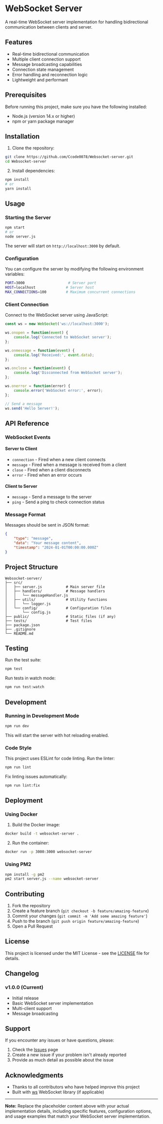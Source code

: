 # WebSocket Server

A real-time WebSocket server implementation for handling bidirectional communication between clients and server.

## Features

- Real-time bidirectional communication
- Multiple client connection support
- Message broadcasting capabilities
- Connection state management
- Error handling and reconnection logic
- Lightweight and performant

## Prerequisites

Before running this project, make sure you have the following installed:

- Node.js (version 14.x or higher)
- npm or yarn package manager

## Installation

1. Clone the repository:
```bash
git clone https://github.com/Ccode0078/Websocket-server.git
cd Websocket-server
```

2. Install dependencies:
```bash
npm install
# or
yarn install
```

## Usage

### Starting the Server

```bash
npm start
# or
node server.js
```

The server will start on `http://localhost:3000` by default.

### Configuration

You can configure the server by modifying the following environment variables:

```bash
PORT=3000                    # Server port
HOST=localhost              # Server host
MAX_CONNECTIONS=100         # Maximum concurrent connections
```

### Client Connection

Connect to the WebSocket server using JavaScript:

```javascript
const ws = new WebSocket('ws://localhost:3000');

ws.onopen = function(event) {
    console.log('Connected to WebSocket server');
};

ws.onmessage = function(event) {
    console.log('Received:', event.data);
};

ws.onclose = function(event) {
    console.log('Disconnected from WebSocket server');
};

ws.onerror = function(error) {
    console.error('WebSocket error:', error);
};

// Send a message
ws.send('Hello Server!');
```

## API Reference

### WebSocket Events

#### Server to Client

- `connection` - Fired when a new client connects
- `message` - Fired when a message is received from a client
- `close` - Fired when a client disconnects
- `error` - Fired when an error occurs

#### Client to Server

- `message` - Send a message to the server
- `ping` - Send a ping to check connection status

### Message Format

Messages should be sent in JSON format:

```json
{
    "type": "message",
    "data": "Your message content",
    "timestamp": "2024-01-01T00:00:00.000Z"
}
```

## Project Structure

```
Websocket-server/
├── src/
│   ├── server.js           # Main server file
│   ├── handlers/           # Message handlers
│   │   └── messageHandler.js
│   ├── utils/              # Utility functions
│   │   └── logger.js
│   └── config/             # Configuration files
│       └── config.js
├── public/                 # Static files (if any)
├── tests/                  # Test files
├── package.json
├── .gitignore
└── README.md
```

## Testing

Run the test suite:

```bash
npm test
```

Run tests in watch mode:

```bash
npm run test:watch
```

## Development

### Running in Development Mode

```bash
npm run dev
```

This will start the server with hot reloading enabled.

### Code Style

This project uses ESLint for code linting. Run the linter:

```bash
npm run lint
```

Fix linting issues automatically:

```bash
npm run lint:fix
```

## Deployment

### Using Docker

1. Build the Docker image:
```bash
docker build -t websocket-server .
```

2. Run the container:
```bash
docker run -p 3000:3000 websocket-server
```

### Using PM2

```bash
npm install -g pm2
pm2 start server.js --name websocket-server
```

## Contributing

1. Fork the repository
2. Create a feature branch (`git checkout -b feature/amazing-feature`)
3. Commit your changes (`git commit -m 'Add some amazing feature'`)
4. Push to the branch (`git push origin feature/amazing-feature`)
5. Open a Pull Request

## License

This project is licensed under the MIT License - see the [LICENSE](LICENSE) file for details.

## Changelog

### v1.0.0 (Current)
- Initial release
- Basic WebSocket server implementation
- Multi-client support
- Message broadcasting

## Support

If you encounter any issues or have questions, please:

1. Check the [Issues](https://github.com/Ccode0078/Websocket-server/issues) page
2. Create a new issue if your problem isn't already reported
3. Provide as much detail as possible about the issue

## Acknowledgments

- Thanks to all contributors who have helped improve this project
- Built with [ws](https://github.com/websockets/ws) WebSocket library (if applicable)

---

**Note:** Replace the placeholder content above with your actual implementation details, including specific features, configuration options, and usage examples that match your WebSocket server implementation.
